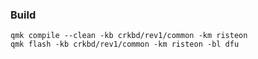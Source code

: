 ### Build

```
qmk compile --clean -kb crkbd/rev1/common -km risteon
qmk flash -kb crkbd/rev1/common -km risteon -bl dfu
```
